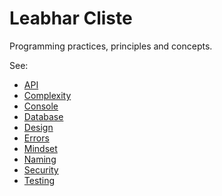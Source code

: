 # Leabhar Cliste

Programming practices, principles and concepts.

See:

- [API](api.md)
- [Complexity](complexity.md)
- [Console](console.md)
- [Database](database.md)
- [Design](design.md)
- [Errors](errors.md)
- [Mindset](mindset.md)
- [Naming](naming.md)
- [Security](security.md)
- [Testing](testing.md)
